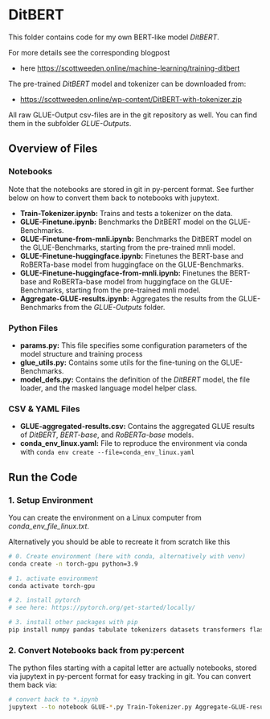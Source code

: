 # DitBERT

This folder contains code for my own BERT-like model *DitBERT*.


For more details see the corresponding blogpost

- here <https://scottweeden.online/machine-learning/training-ditbert>


The pre-trained *DitBERT* model and tokenizer can be downloaded from:

- <https://scottweeden.online/wp-content/DitBERT-with-tokenizer.zip>

All raw GLUE-Output csv-files are in the git repository as well. You can find them in the subfolder *GLUE-Outputs*.


## Overview of Files

### Notebooks

Note that the notebooks are stored in git in py-percent format. See further below on how to convert them back to notebooks with jupytext.

- **Train-Tokenizer.ipynb:** Trains and tests a tokenizer on the data.
- **GLUE-Finetune.ipynb:** Benchmarks the DitBERT model on the GLUE-Benchmarks.
- **GLUE-Finetune-from-mnli.ipynb:** Benchmarks the DitBERT model on the GLUE-Benchmarks, starting from the pre-trained mnli model.
- **GLUE-Finetune-huggingface.ipynb:** Finetunes the BERT-base and RoBERTa-base model from huggingface on the GLUE-Benchmarks.
- **GLUE-Finetune-huggingface-from-mnli.ipynb:** Finetunes the BERT-base and RoBERTa-base model from huggingface on the GLUE-Benchmarks, starting from the pre-trained mnli model.
- **Aggregate-GLUE-results.ipynb:** Aggregates the results from the GLUE-Benchmarks from the *GLUE-Outputs* folder.


### Python Files

- **params.py:** This file specifies some configuration parameters of the model structure and training process
- **glue_utils.py:** Contains some utils for the fine-tuning on the GLUE-Benchmarks.
- **model_defs.py:** Contains the definition of the *DitBERT* model, the file loader, and the masked language model helper class.


### CSV & YAML Files

- **GLUE-aggregated-results.csv:** Contains the aggregated GLUE results of *DitBERT*, *BERT-base*, and *RoBERTa-base* models.
- **conda_env_linux.yaml:** File to reproduce the environment via conda with `conda env create --file=conda_env_linux.yaml`


## Run the Code

### 1. Setup Environment

You can create the environment on a Linux computer from *conda_env_file_linux.txt*.

Alternatively you should be able to recreate it from scratch like this

~~~~~~~~~bash
# 0. Create environment (here with conda, alternatively with venv)
conda create -n torch-gpu python=3.9

# 1. activate environment
conda activate torch-gpu

# 2. install pytorch
# see here: https://pytorch.org/get-started/locally/

# 3. install other packages with pip
pip install numpy pandas tabulate tokenizers datasets transformers flask waitress jupyter jupytext seaborn matplotlib tqdm nltk torchmetrics
~~~~~~~~~

### 2. Convert Notebooks back from py:percent

The python files starting with a capital letter are actually notebooks, stored via jupytext in py-percent format for easy tracking in git. You can convert them back via:

~~~~~~~~~bash
# convert back to *.ipynb
jupytext --to notebook GLUE-*.py Train-Tokenizer.py Aggregate-GLUE-results.py
~~~~~~~~~
